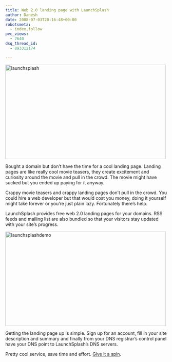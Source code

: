```yaml
---
title: Web 2.0 landing page with LaunchSplash
author: Danesh
date: 2008-07-03T20:16:48+00:00
robotsmeta:
  - index,follow
pvc_views:
  - 7640
dsq_thread_id:
  - 893312174

---
```

[<img loading="lazy" class="alignnone size-medium wp-image-654" title="launchsplash" src="/wp-content/uploads/2008/07/launchsplash-500x294.png" alt="launchsplash" width="500" height="294" srcset="/wp-content/uploads/2008/07/launchsplash-500x294.png 500w, /wp-content/uploads/2008/07/launchsplash.png 1021w" sizes="(max-width: 500px) 100vw, 500px" />][1]

Bought a domain but don&#8217;t have the time for a cool landing page. Landing pages are like really cool movie teasers, they create excitement and curiosity around the movie and pull in the crowd. The movie might have sucked but you ended up paying for it anyway.

Crappy movie teasers and crappy landing pages don&#8217;t pull in the crowd. You could hire a web developer but that would cost you money, doing it yourself might take forever or you&#8217;re just plain lazy. Fortunately there&#8217;s help.

LaunchSplash provides free web 2.0 landing pages for your domains. RSS feeds and mailing list are also bundled so that your visitors stay updated with your site&#8217;s progress.

<!--more-->

[<img loading="lazy" class="alignnone size-medium wp-image-655" title="launchsplashdemo" src="/wp-content/uploads/2008/07/launchsplashdemo-500x294.png" alt="launchsplashdemo" width="500" height="294" srcset="/wp-content/uploads/2008/07/launchsplashdemo-500x294.png 500w, /wp-content/uploads/2008/07/launchsplashdemo.png 1021w" sizes="(max-width: 500px) 100vw, 500px" />][2]

Getting the landing page up is simple. Sign up for an account, fill in your site description and summary and finally from your DNS registrar&#8217;s control panel have your DNS point to LaunchSplash&#8217;s DNS servers.

Pretty cool service, save time and effort. [Give it a spin][3].

 [1]: /wp-content/uploads/2008/07/launchsplash.png
 [2]: /wp-content/uploads/2008/07/launchsplashdemo.png
 [3]: http://www.launchsplash.com